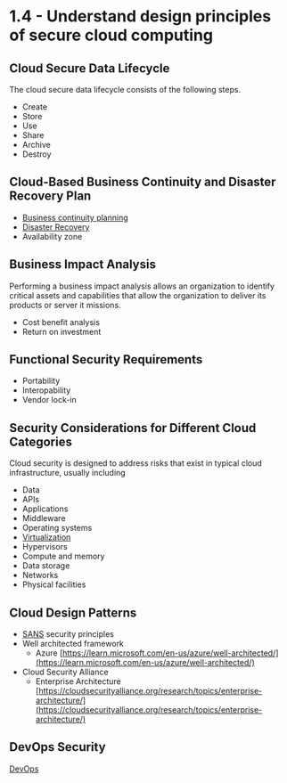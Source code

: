 # 1.4 - Understand design principles of secure cloud computing

## Cloud Secure Data Lifecycle

The cloud secure data lifecycle consists of the following steps.
- Create
- Store
- Use
- Share
- Archive
- Destroy

## Cloud-Based Business Continuity and Disaster Recovery Plan

- [Business continuity planning](../../../definitions/B.md#business-continuity-planning)
- [Disaster Recovery](../../../definitions/D.md#disaster-recovery)
- Availability zone

## Business Impact Analysis

Performing a business impact analysis allows an organization to identify critical assets and capabilities that allow the organization to deliver its products or server it missions.

- Cost benefit analysis
- Return on investment

## Functional Security Requirements

- Portability
- Interopability
- Vendor lock-in

## Security Considerations for Different Cloud Categories

Cloud security is designed to address risks that exist in typical cloud infrastructure, usually including
- Data
- APIs
- Applications
- Middleware
- Operating systems
- [Virtualization](../../../definitions/V.md#virtualization)
- Hypervisors
- Compute and memory
- Data storage
- Networks
- Physical facilities

## Cloud Design Patterns

- [SANS](https://www.sans.org/emea/) security principles
- Well architected framework
  - Azure [https://learn.microsoft.com/en-us/azure/well-architected/](https://learn.microsoft.com/en-us/azure/well-architected/)
- Cloud Security Alliance 
  - Enterprise Architecture [https://cloudsecurityalliance.org/research/topics/enterprise-architecture/](https://cloudsecurityalliance.org/research/topics/enterprise-architecture/)

## DevOps Security

[DevOps](../../../definitions/D.md#devops)
